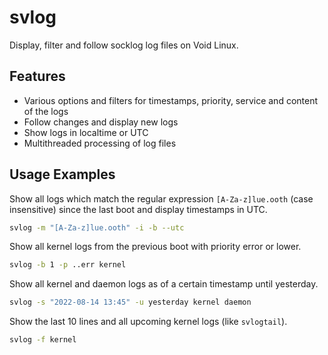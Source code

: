 # svlog

Display, filter and follow socklog log files on Void Linux.

## Features

 - Various options and filters for timestamps, priority, service and content of the logs
 - Follow changes and display new logs
 - Show logs in localtime or UTC
 - Multithreaded processing of log files

## Usage Examples

Show all logs which match the regular expression `[A-Za-z]lue.ooth` (case
insensitive) since the last boot and display timestamps in UTC.

``` sh
svlog -m "[A-Za-z]lue.ooth" -i -b --utc
```

Show all kernel logs from the previous boot with priority error or lower.

``` sh
svlog -b 1 -p ..err kernel
```

Show all kernel and daemon logs as of a certain timestamp until yesterday.

``` sh
svlog -s "2022-08-14 13:45" -u yesterday kernel daemon
```

Show the last 10 lines and all upcoming kernel logs (like `svlogtail`).

``` sh
svlog -f kernel
```


